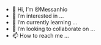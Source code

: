 - 👋 Hi, I’m @Messanhio
- 👀 I’m interested in ...
- 🌱 I’m currently learning ...
- 💞️ I’m looking to collaborate on ...
- 📫 How to reach me ...

<!---
Messanhio/Messanhio is a ✨ special ✨ repository because its `README.md` (this file) appears on your GitHub profile.
You can click the Preview link to take a look at your changes.
--->
